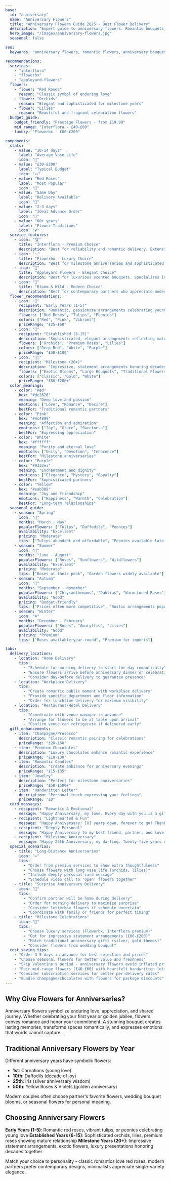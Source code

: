 ```yaml
---
base:
  id: "anniversary"
  name: "Anniversary Flowers"
  title: "Anniversary Flowers Guide 2025 - Best Flower Delivery"
  description: "Expert guide to anniversary flowers. Romantic bouquets, delivery tips, and service recommendations."
  hero_image: "/images/anniversary-flowers.jpg"
  seasonal: false

seo:
  keywords: "anniversary flowers, romantic flowers, anniversary bouquet"

recommendations:
  services:
    - "interflora"
    - "flowerbx"
    - "appleyard-flowers"
  flowers:
    - flower: "Red Roses"
      reason: "Classic symbol of enduring love"
    - flower: "Orchids"
      reason: "Elegant and sophisticated for milestone years"
    - flower: "Lilies"
      reason: "Beautiful and fragrant celebration flowers"
  budget_guide:
    budget_friendly: "Prestige Flowers - from £19.99"
    mid_range: "Interflora - £40-£80"
    luxury: "Flowerbx - £80-£200"

components:
  stats:
    - value: "10-14 days"
      label: "Average Vase Life"
      icon: "🌹"
    - value: "£30-£200"
      label: "Typical Budget"
      icon: "💷"
    - value: "Red Roses"
      label: "Most Popular"
      icon: "💐"
    - value: "Same Day"
      label: "Delivery Available"
      icon: "🚚"
    - value: "2-3 days"
      label: "Ideal Advance Order"
      icon: "📅"
    - value: "60+ years"
      label: "Flower Traditions"
      icon: "💕"
  service_features:
    - icon: "🏆"
      title: "Interflora - Premium Choice"
      description: "Best for reliability and romantic delivery. Extensive network ensures your anniversary bouquet arrives fresh and on time. Same-day delivery available for last-minute romantics. Price range: £40-£80."
    - icon: "✨"
      title: "Flowerbx - Luxury Choice"
      description: "Best for milestone anniversaries and sophisticated partners. Exceptional quality with premium roses, orchids, and exotic blooms. Stunning presentation that makes a lasting impression. Price range: £80-£200."
    - icon: "💐"
      title: "Appleyard Flowers - Elegant Choice"
      description: "Best for luxurious scented bouquets. Specializes in traditional British-grown roses with exceptional fragrance and vase life. Elegant arrangements perfect for romantic occasions. Price range: £45-£120."
    - icon: "📮"
      title: "Bloom & Wild - Modern Choice"
      description: "Best for contemporary partners who appreciate modern design. Letterbox flowers mean no missed deliveries. Instagram-worthy arrangements with next-day delivery included. Price range: £30-£65."
  flower_recommendations:
    - icon: "💑"
      recipient: "Early Years (1-5)"
      description: "Romantic, passionate arrangements celebrating young love"
      flowers: ["Red Roses", "Tulips", "Peonies"]
      colors: ["Red", "Pink", "Vibrant"]
      priceRange: "£25-£60"
    - icon: "👫"
      recipient: "Established (6-15)"
      description: "Sophisticated, elegant arrangements reflecting maturity"
      flowers: ["Orchids", "Premium Roses", "Lilies"]
      colors: ["Deep Red", "White", "Purple"]
      priceRange: "£50-£100"
    - icon: "👴👵"
      recipient: "Milestone (20+)"
      description: "Impressive, statement arrangements honoring decades together"
      flowers: ["Exotic Blooms", "Large Bouquets", "Traditional Flowers"]
      colors: ["Classic", "Gold", "White"]
      priceRange: "£80-£200+"
  color_meanings:
    - color: "Red"
      hex: "#dc2626"
      meaning: "Deep love and passion"
      emotions: ["Love", "Romance", "Desire"]
      bestFor: "Traditional romantic partners"
    - color: "Pink"
      hex: "#ec4899"
      meaning: "Affection and admiration"
      emotions: ["Joy", "Grace", "Sweetness"]
      bestFor: "Expressing appreciation"
    - color: "White"
      hex: "#ffffff"
      meaning: "Purity and eternal love"
      emotions: ["Unity", "Devotion", "Innocence"]
      bestFor: "Milestone anniversaries"
    - color: "Purple"
      hex: "#9333ea"
      meaning: "Enchantment and dignity"
      emotions: ["Elegance", "Mystery", "Royalty"]
      bestFor: "Sophisticated partners"
    - color: "Yellow"
      hex: "#eab308"
      meaning: "Joy and friendship"
      emotions: ["Happiness", "Warmth", "Celebration"]
      bestFor: "Long-term relationships"
  seasonal_guide:
    - season: "Spring"
      icon: "🌷"
      months: "March - May"
      popularFlowers: ["Tulips", "Daffodils", "Peonies"]
      availability: "Excellent"
      pricing: "Moderate"
      tips: ["Tulips abundant and affordable", "Peonies available late spring"]
    - season: "Summer"
      icon: "🌻"
      months: "June - August"
      popularFlowers: ["Roses", "Sunflowers", "Wildflowers"]
      availability: "Excellent"
      pricing: "Moderate"
      tips: ["Roses at their peak", "Garden flowers widely available"]
    - season: "Autumn"
      icon: "🍂"
      months: "September - November"
      popularFlowers: ["Chrysanthemums", "Dahlias", "Warm-toned Roses"]
      availability: "Good"
      pricing: "Budget-friendly"
      tips: ["Prices often more competitive", "Rustic arrangements popular"]
    - season: "Winter"
      icon: "❄️"
      months: "December - February"
      popularFlowers: ["Roses", "Amaryllis", "Lilies"]
      availability: "Good"
      pricing: "Premium"
      tips: ["Roses available year-round", "Premium for imports"]

tabs:
  delivery_locations:
    - location: "Home Delivery"
      tips:
        - "Schedule for morning delivery to start the day romantically"
        - "Ensure flowers arrive before anniversary dinner or celebration"
        - "Consider day-before delivery to guarantee presence"
    - location: "Workplace Delivery"
      tips:
        - "Create romantic public moment with workplace delivery"
        - "Provide specific department and floor information"
        - "Order for lunchtime delivery for maximum visibility"
    - location: "Restaurant/Hotel Delivery"
      tips:
        - "Coordinate with venue manager in advance"
        - "Arrange for flowers to be at table upon arrival"
        - "Confirm venue can refrigerate if delivered early"
  gift_enhancements:
    - item: "Champagne/Prosecco"
      description: "Classic romantic pairing for celebrations"
      priceRange: "£20-£60"
    - item: "Premium Chocolates"
      description: "Luxury chocolates enhance romantic experience"
      priceRange: "£10-£30"
    - item: "Romantic Candles"
      description: "Create ambiance for anniversary evenings"
      priceRange: "£15-£35"
    - item: "Jewelry"
      description: "Perfect for milestone anniversaries"
      priceRange: "£50-£500+"
    - item: "Handwritten Letter"
      description: "Personal touch expressing your feelings"
      priceRange: "£0"
  card_messages:
    - recipient: "Romantic & Emotional"
      message: "Happy Anniversary, my love. Every day with you is a gift, but today we celebrate the amazing journey we've shared. Here's to many more years of love, laughter, and adventures together. I love you more than words can express. xxx"
    - recipient: "Lighthearted & Fun"
      message: "Happy Anniversary! [X] years down, forever to go! Thanks for putting up with my quirks and loving me anyway. You're my favorite person in the whole world. Love you endlessly! xxx"
    - recipient: "Deeply Personal"
      message: "Happy Anniversary to my best friend, partner, and love of my life. From [memorable early moment] to [recent shared experience], every moment with you makes life better. Thank you for being you. All my love, [Name] xxx"
    - recipient: "Milestone Anniversary"
      message: "Happy 25th Anniversary, my darling. Twenty-five years of memories, challenges overcome, and love that grows deeper every day. You are my everything, and I'm so grateful for our life together. Here's to many more beautiful years. With all my love, [Name]"
  special_scenarios:
    - title: "Long-Distance Anniversaries"
      icon: "✈️"
      tips:
        - "Order from premium services to show extra thoughtfulness"
        - "Choose flowers with long vase life (orchids, lilies)"
        - "Include deeply personal card message"
        - "Schedule video call to 'open' flowers together"
    - title: "Surprise Anniversary Delivery"
      icon: "🎉"
      tips:
        - "Confirm partner will be home during delivery"
        - "Order for morning delivery to maximize surprise"
        - "Consider letterbox flowers if schedule uncertain"
        - "Coordinate with family or friends for perfect timing"
    - title: "Milestone Celebrations"
      icon: "💎"
      tips:
        - "Choose luxury services (Flowerbx, Interflora premium)"
        - "Opt for impressive statement arrangements (£80-£200)"
        - "Match traditional anniversary gifts (silver, gold themes)"
        - "Consider flowers from wedding bouquet"
  cost_saving_tips:
    - "Order 3-5 days in advance for best selection and prices"
    - "Choose seasonal flowers for better value and freshness"
    - "Skip Valentine's period - anniversary flowers avoid inflated pricing"
    - "Pair mid-range flowers (£40-£60) with heartfelt handwritten letter"
    - "Consider subscription services for better per-delivery rates"
    - "Bundle champagne/chocolates with flowers for package discounts"
---
```


## Why Give Flowers for Anniversaries?

Anniversary flowers symbolize enduring love, appreciation, and shared journey. Whether celebrating your first year or golden jubilee, flowers convey romance and honor your commitment. A stunning bouquet creates lasting memories, transforms spaces romantically, and expresses emotions that words cannot capture.

## Traditional Anniversary Flowers by Year

Different anniversary years have symbolic flowers:
- **1st**: Carnations (young love)
- **10th**: Daffodils (decade of joy)
- **25th**: Iris (silver anniversary wisdom)
- **50th**: Yellow Roses & Violets (golden anniversary)

Modern couples often choose partner's favorite flowers, wedding bouquet blooms, or seasonal flowers for personal meaning.

## Choosing Anniversary Flowers

**Early Years (1-5)**: Romantic red roses, vibrant tulips, or peonies celebrating young love
**Established Years (6-15)**: Sophisticated orchids, lilies, premium roses showing mature relationship
**Milestone Years (20+)**: Impressive statement arrangements, exotic flowers, luxury presentations honoring decades together

Match your choice to personality - classic romantics love red roses, modern partners prefer contemporary designs, minimalists appreciate single-variety elegance.
